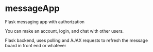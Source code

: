 # messageApp
Flask messaging app with authorization

You can make an account, login, and chat with other users.

Flask backend, uses polling and AJAX requests to refresh the message board in front end or whatever 
